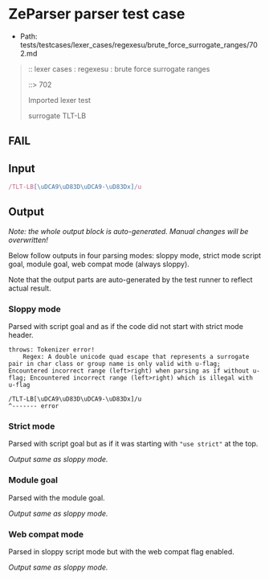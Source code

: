 # ZeParser parser test case

- Path: tests/testcases/lexer_cases/regexesu/brute_force_surrogate_ranges/702.md

> :: lexer cases : regexesu : brute force surrogate ranges
>
> ::> 702
>
> Imported lexer test
>
> surrogate TLT-LB

## FAIL

## Input

`````js
/TLT-LB[\uDCA9\uD83D\uDCA9-\uD83Dx]/u
`````

## Output

_Note: the whole output block is auto-generated. Manual changes will be overwritten!_

Below follow outputs in four parsing modes: sloppy mode, strict mode script goal, module goal, web compat mode (always sloppy).

Note that the output parts are auto-generated by the test runner to reflect actual result.

### Sloppy mode

Parsed with script goal and as if the code did not start with strict mode header.

`````
throws: Tokenizer error!
    Regex: A double unicode quad escape that represents a surrogate pair in char class or group name is only valid with u-flag; Encountered incorrect range (left>right) when parsing as if without u-flag; Encountered incorrect range (left>right) which is illegal with u-flag

/TLT-LB[\uDCA9\uD83D\uDCA9-\uD83Dx]/u
^------- error
`````

### Strict mode

Parsed with script goal but as if it was starting with `"use strict"` at the top.

_Output same as sloppy mode._

### Module goal

Parsed with the module goal.

_Output same as sloppy mode._

### Web compat mode

Parsed in sloppy script mode but with the web compat flag enabled.

_Output same as sloppy mode._
